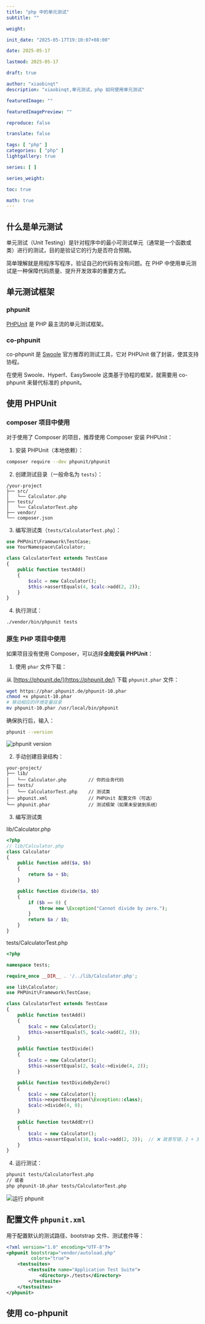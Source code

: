 ```yaml
---
title: "php 中的单元测试"
subtitle: ""

weight:

init_date: "2025-05-17T19:10:07+08:00"

date: 2025-05-17

lastmod: 2025-05-17

draft: true

author: "xiaobinqt"
description: "xiaobinqt,单元测试，php 如何使用单元测试"

featuredImage: ""

featuredImagePreview: ""

reproduce: false

translate: false

tags: [ "php" ]
categories: [ "php" ]
lightgallery: true

series: [ ]

series_weight:

toc: true

math: true
---
```


<!-- author： xiaobinqt -->
<!-- email： xiaobinqt@163.com -->
<!-- https://xiaobinqt.github.io -->
<!-- https://www.xiaobinqt.cn -->

## 什么是单元测试

单元测试（Unit Testing）是针对程序中的最小可测试单元（通常是一个函数或类）进行的测试，目的是验证它的行为是否符合预期。

简单理解就是用程序写程序，验证自己的代码有没有问题。在 PHP 中使用单元测试是一种保障代码质量、提升开发效率的重要方式。

## 单元测试框架

### phpunit

[PHPUnit](https://phpunit.de/) 是 PHP 最主流的单元测试框架。

### co-phpunit

co-phpunit 是 [Swoole](https://openswoole.com/) 官方推荐的测试工具，它对 PHPUnit 做了封装，使其支持协程。

在使用 Swoole、Hyperf、EasySwoole 这类基于协程的框架，就需要用 co-phpunit 来替代标准的 phpunit。

## 使用 PHPUnit

### composer 项目中使用

对于使用了 Composer 的项目，推荐使用 Composer 安装 PHPUnit：

1. 安装 PHPUnit（本地依赖）：

```bash
composer require --dev phpunit/phpunit
```

2. 创建测试目录（一般命名为 `tests`）：

```
/your-project
├── src/
│   └── Calculator.php
├── tests/
│   └── CalculatorTest.php
├── vendor/
└── composer.json
```

3. 编写测试类（`tests/CalculatorTest.php`）：

```php
use PHPUnit\Framework\TestCase;
use YourNamespace\Calculator;

class CalculatorTest extends TestCase
{
    public function testAdd()
    {
        $calc = new Calculator();
        $this->assertEquals(4, $calc->add(2, 2));
    }
}
```

4. 执行测试：

```bash
./vendor/bin/phpunit tests
```

### 原生 PHP 项目中使用

如果项目没有使用 Composer，可以选择**全局安装 PHPUnit**：

1. 使用 `phar` 文件下载：

从 [https://phpunit.de/](https://phpunit.de/) 下载 `phpunit.phar` 文件：

```bash
wget https://phar.phpunit.de/phpunit-10.phar
chmod +x phpunit-10.phar
# 移动相应的环境变量目录
mv phpunit-10.phar /usr/local/bin/phpunit
```

确保执行后，输入：

```bash
phpunit --version
```

![](https://cdn.xiaobinqt.cn//xiaobinqt.io/20250517/303b7e3e286243929fc618d723c04096.png 'phpunit version')

2. 手动创建目录结构：

```
your-project/
├── lib/
│   └── Calculator.php        // 你的业务代码
├── tests/
│   └── CalculatorTest.php    // 测试类
├── phpunit.xml               // PHPUnit 配置文件（可选）
└── phpunit.phar              // 测试框架（如果未安装到系统）
```

3. 编写测试类

lib/Calculator.php

```php
<?php
// lib/Calculator.php
class Calculator
{
    public function add($a, $b)
    {
        return $a + $b;
    }

    public function divide($a, $b)
    {
        if ($b == 0) {
            throw new \Exception("Cannot divide by zero.");
        }
        return $a / $b;
    }
}

```

tests/CalculatorTest.php

```php
<?php

namespace tests;

require_once __DIR__ . '/../lib/Calculator.php';

use lib\Calculator;
use PHPUnit\Framework\TestCase;

class CalculatorTest extends TestCase
{
    public function testAdd()
    {
        $calc = new Calculator();
        $this->assertEquals(5, $calc->add(2, 3));
    }

    public function testDivide()
    {
        $calc = new Calculator();
        $this->assertEquals(2, $calc->divide(4, 2));
    }

    public function testDivideByZero()
    {
        $calc = new Calculator();
        $this->expectException(\Exception::class);
        $calc->divide(4, 0);
    }

    public function testAddErr()
    {
        $calc = new Calculator();
        $this->assertEquals(10, $calc->add(2, 3));  // ❌ 故意写错，2 + 3 实际是 5
    }
}
```

4. 运行测试：

```bash
phpunit tests/CalculatorTest.php
// 或者
php phpunit-10.phar tests/CalculatorTest.php

```

![](https://cdn.xiaobinqt.cn//xiaobinqt.io/20250517/09349f2ce7734c8ab28f41c4601b37d9.png '运行 phpunit')

## 配置文件 `phpunit.xml`

用于配置默认的测试路径、bootstrap 文件、测试套件等：

```xml
<?xml version="1.0" encoding="UTF-8"?>
<phpunit bootstrap="vendor/autoload.php"
         colors="true">
    <testsuites>
        <testsuite name="Application Test Suite">
            <directory>./tests</directory>
        </testsuite>
    </testsuites>
</phpunit>
```

## 使用 co-phpunit





